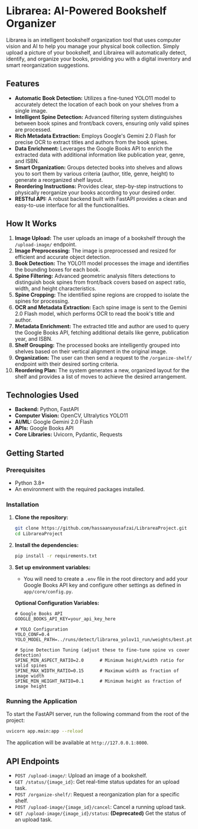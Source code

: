 
# Librarea: AI-Powered Bookshelf Organizer

Librarea is an intelligent bookshelf organization tool that uses computer vision and AI to help you manage your physical book collection. Simply upload a picture of your bookshelf, and Librairea will automatically detect, identify, and organize your books, providing you with a digital inventory and smart reorganization suggestions.

## Features

- **Automatic Book Detection:** Utilizes a fine-tuned YOLO11 model to accurately detect the location of each book on your shelves from a single image.
- **Intelligent Spine Detection:** Advanced filtering system distinguishes between book spines and front/back covers, ensuring only valid spines are processed.
- **Rich Metadata Extraction:** Employs Google's Gemini 2.0 Flash for precise OCR to extract titles and authors from the book spines.
- **Data Enrichment:** Leverages the Google Books API to enrich the extracted data with additional information like publication year, genre, and ISBN.
- **Smart Organization:** Groups detected books into shelves and allows you to sort them by various criteria (author, title, genre, height) to generate a reorganized shelf layout.
- **Reordering Instructions:** Provides clear, step-by-step instructions to physically reorganize your books according to your desired order.
- **RESTful API:** A robust backend built with FastAPI provides a clean and easy-to-use interface for all the functionalities.

## How It Works

1.  **Image Upload:** The user uploads an image of a bookshelf through the `/upload-image/` endpoint.
2.  **Image Preprocessing:** The image is preprocessed and resized for efficient and accurate object detection.
3.  **Book Detection:** The YOLO11 model processes the image and identifies the bounding boxes for each book.
4.  **Spine Filtering:** Advanced geometric analysis filters detections to distinguish book spines from front/back covers based on aspect ratio, width, and height characteristics.
5.  **Spine Cropping:** The identified spine regions are cropped to isolate the spines for processing.
6.  **OCR and Metadata Extraction:** Each spine image is sent to the Gemini 2.0 Flash model, which performs OCR to read the book's title and author.
7.  **Metadata Enrichment:** The extracted title and author are used to query the Google Books API, fetching additional details like genre, publication year, and ISBN.
8.  **Shelf Grouping:** The processed books are intelligently grouped into shelves based on their vertical alignment in the original image.
9.  **Organization:** The user can then send a request to the `/organize-shelf/` endpoint with their desired sorting criteria.
10. **Reordering Plan:** The system generates a new, organized layout for the shelf and provides a list of moves to achieve the desired arrangement.

## Technologies Used

- **Backend:** Python, FastAPI
- **Computer Vision:** OpenCV, Ultralytics YOLO11
- **AI/ML:** Google Gemini 2.0 Flash
- **APIs:** Google Books API
- **Core Libraries:** Uvicorn, Pydantic, Requests

## Getting Started

### Prerequisites

- Python 3.8+
- An environment with the required packages installed.

### Installation

1.  **Clone the repository:**
    ```bash
    git clone https://github.com/hassaanyousafzai/LibrareaProject.git
    cd LibrareaProject
    ```
2.  **Install the dependencies:**
    ```bash
    pip install -r requirements.txt
    ```
3.  **Set up environment variables:**
    - You will need to create a `.env` file in the root directory and add your Google Books API key and configure other settings as defined in `app/core/config.py`.
    
    **Optional Configuration Variables:**
    ```env
    # Google Books API
    GOOGLE_BOOKS_API_KEY=your_api_key_here
    
    # YOLO Configuration
    YOLO_CONF=0.4
    YOLO_MODEL_PATH=../runs/detect/librarea_yolov11_run/weights/best.pt
    
    # Spine Detection Tuning (adjust these to fine-tune spine vs cover detection)
    SPINE_MIN_ASPECT_RATIO=2.0      # Minimum height/width ratio for valid spines
    SPINE_MAX_WIDTH_RATIO=0.15      # Maximum width as fraction of image width
    SPINE_MIN_HEIGHT_RATIO=0.1      # Minimum height as fraction of image height
    ```

### Running the Application

To start the FastAPI server, run the following command from the root of the project:

```bash
uvicorn app.main:app --reload
```

The application will be available at `http://127.0.0.1:8000`.

## API Endpoints

- `POST /upload-image/`: Upload an image of a bookshelf.
- `GET /status/{image_id}`: Get real-time status updates for an upload task.
- `POST /organize-shelf/`: Request a reorganization plan for a specific shelf.
- `POST /upload-image/{image_id}/cancel`: Cancel a running upload task.
- `GET /upload-image/{image_id}/status`: **(Deprecated)** Get the status of an upload task. 
